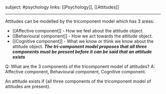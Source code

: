 subject: #psychology
links: [[Psychology]], [[Attitudes]]

--- 

Attitudes can be modelled by the tricomponent model which has 3 areas:
-  [[Affective component]] - How we feel about the attitude object.
- [[Behavioural component]] - How we act towards the attitude object.
- [[Cognitive component]] - What we know or think we know about the attitude object.
 ***The tri-component model proposes that all three components must be present before it can be said that an attitude exists***
 
 Q: What are the 3 components of the tricomponent model of attitudes?
A: Affective component, Behavioural component, Cognitive component.


An attitude exists if {all three components of the tricomponent model of attitudes are present}.
<!--ID: 1623103366150-->



